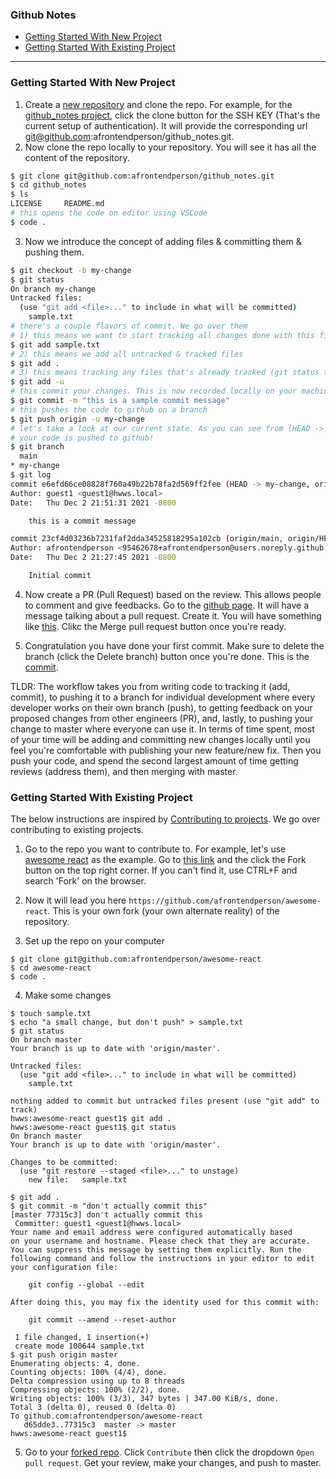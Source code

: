 ### **Github Notes**

- [Getting Started With New Project](#getting-started-with-new-project)
- [Getting Started With Existing Project](#getting-started-with-existing-project)

---

### Getting Started With New Project

1. Create a [new repository](https://github.com/new) and clone the repo. For example, for the [github_notes project](https://github.com/afrontendperson/github_notes), click the clone button for the SSH KEY (That's the current setup of authentication). It will provide the corresponding url git@github.com:afrontendperson/github_notes.git.
2. Now clone the repo locally to your repository. You will see it has all the content of the repository.

```bash
$ git clone git@github.com:afrontendperson/github_notes.git
$ cd github_notes
$ ls
LICENSE		README.md
# this opens the code on editor using VSCode
$ code .
```

3. Now we introduce the concept of adding files & committing them & pushing them.

```bash
$ git checkout -b my-change
$ git status
On branch my-change
Untracked files:
  (use "git add <file>..." to include in what will be committed)
	sample.txt
# there's a couple flavors of commit. We go over them
# 1) this means we want to start tracking all changes done with this file
$ git add sample.txt
# 2) this means we add all untracked & tracked files
$ git add .
# 3) this means tracking any files that's already tracked (git status tells which file is tracked vs untracked)
$ git add -u
# this commit your changes. This is now recorded locally on your machine. 
$ git commit -m "this is a sample commit message"
# this pushes the code to github on a branch
$ git push origin -u my-change
# let's take a look at our current state. As you can see from (HEAD -> my-change, origin/my-change)
# your code is pushed to github!
$ git branch
  main
* my-change
$ git log
commit e6efd66ce08828f760a49b22b78fa2d569ff2fee (HEAD -> my-change, origin/my-change)
Author: guest1 <guest1@hwws.local>
Date:   Thu Dec 2 21:51:31 2021 -0800

    this is a commit message

commit 23cf4d03236b7231faf2dda34525818295a102cb (origin/main, origin/HEAD, main)
Author: afrontendperson <95462678+afrontendperson@users.noreply.github.com>
Date:   Thu Dec 2 21:27:45 2021 -0800

    Initial commit
```

4. Now create a PR (Pull Request) based on the review. This allows people to comment and give feedbacks. Go to the [github page](https://github.com/afrontendperson/github_notes). It will have a message talking about a pull request. Create it. You will have something like [this](https://github.com/afrontendperson/github_notes/pull/1). Clikc the Merge pull request button once you're ready.

5. Congratulation you have done your first commit. Make sure to delete the branch (click the Delete branch) button once you're done. This is the [commit](https://github.com/afrontendperson/github_notes/commit/ed179c49e273c1f731600928abd97d80cbc78778).

TLDR: The workflow takes you from writing code to tracking it (add, commit), to pushing it to a branch for individual development where every developer works on their own branch (push), to getting feedback on your proposed changes from other engineers (PR), and, lastly, to pushing your change to master where everyone can use it. 
In terms of time spent, most of your time will be adding and committing new changes locally until you feel you're comfortable with publishing your new feature/new fix. Then you push your code, and spend the second largest amount of time getting reviews (address them), and then merging with master.

### Getting Started With Existing Project

The below instructions are inspired by [Contributing to projects](https://docs.github.com/en/get-started/quickstart/contributing-to-projects). We go over contributing to existing projects.

1. Go to the repo you want to contribute to. For example, let's use [awesome react](https://github.com/enaqx/awesome-react) as the example. Go to [this link](https://github.com/enaqx/awesome-react) and the click the Fork button on the top right corner. If you can't find it, use CTRL+F and search 'Fork' on the browser.

2. Now it will lead you here `https://github.com/afrontendperson/awesome-react`. This is your own fork (your own alternate reality) of the repository.

3. Set up the repo on your computer
```
$ git clone git@github.com:afrontendperson/awesome-react
$ cd awesome-react
$ code .
```

4. Make some changes
```
$ touch sample.txt
$ echo "a small change, but don't push" > sample.txt
$ git status
On branch master
Your branch is up to date with 'origin/master'.

Untracked files:
  (use "git add <file>..." to include in what will be committed)
	sample.txt

nothing added to commit but untracked files present (use "git add" to track)
hwws:awesome-react guest1$ git add .
hwws:awesome-react guest1$ git status
On branch master
Your branch is up to date with 'origin/master'.

Changes to be committed:
  (use "git restore --staged <file>..." to unstage)
	new file:   sample.txt

$ git add .
$ git commit -m "don't actually commit this"
[master 77315c3] don't actually commit this
 Committer: guest1 <guest1@hwws.local>
Your name and email address were configured automatically based
on your username and hostname. Please check that they are accurate.
You can suppress this message by setting them explicitly. Run the
following command and follow the instructions in your editor to edit
your configuration file:

    git config --global --edit

After doing this, you may fix the identity used for this commit with:

    git commit --amend --reset-author

 1 file changed, 1 insertion(+)
 create mode 100644 sample.txt
$ git push origin master
Enumerating objects: 4, done.
Counting objects: 100% (4/4), done.
Delta compression using up to 8 threads
Compressing objects: 100% (2/2), done.
Writing objects: 100% (3/3), 347 bytes | 347.00 KiB/s, done.
Total 3 (delta 0), reused 0 (delta 0)
To github.com:afrontendperson/awesome-react
   d65dde3..77315c3  master -> master
hwws:awesome-react guest1$ 

```

5. Go to your [forked repo](https://github.com/afrontendperson/awesome-react). Click `Contribute` then click the dropdown `Open pull request`. Get your review, make your changes, and push to master.






